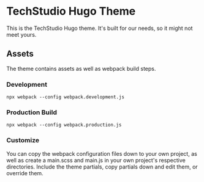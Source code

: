 # TechStudio Hugo Theme

This is the TechStudio Hugo theme. It's built for our needs, so it might not
meet yours.

## Assets

The theme contains assets as well as webpack build steps.

### Development

```
npx webpack --config webpack.development.js
```

### Production Build

```
npx webpack --config webpack.production.js
```

### Customize

You can copy the webpack configuration files down to your own project, as well
as create a main.scss and main.js in your own project's respective directories.
Include the theme partials, copy partials down and edit them, or override them.
